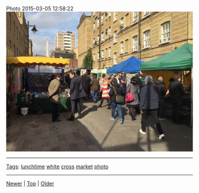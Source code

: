 <!--
title: Photo 2015-03-05 12
date: 2020-06-28T14:51:45.039Z
tags: lunchtime, white, cross, market, photo
-->





Photo 2015-03-05 12:58:22
![](112780370202-0.jpg)

<!--BOTTOM-POST-NAVIGATION-->
---

[Tags](tags.md): [lunchtime](tag-lunchtime.md) [white](tag-white.md) [cross](tag-cross.md) [market](tag-market.md) [photo](tag-photo.md)

---

[Newer](112731739222.md) | [Top](index.md) | [Older](113589441437.md)